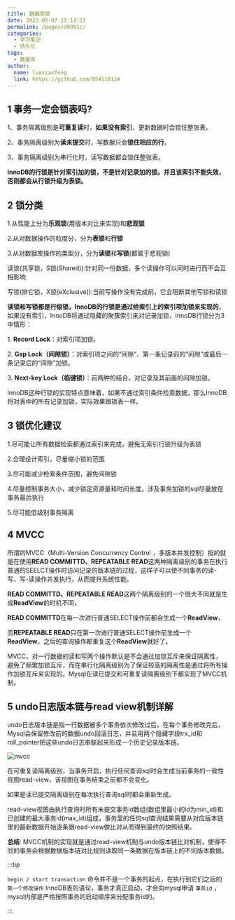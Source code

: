 ```yaml
---
title: 数据库锁
date: 2022-05-07 15:13:21
permalink: /pages/d9091c/
categories:
  - 学习笔记
  - 持久化
tags:
  - 数据库
author: 
  name: luoxiaofeng
  link: https://github.com/954118124
---
```


## 1 事务一定会锁表吗?

1、事务隔离级别是**可重复读**时，**如果没有索引**，更新数据时会锁住整张表。

2、事务隔离级别为**读未提交**时，写数据只会**锁住相应的行**。

3、事务隔离级别为串行化时，读写数据都会锁住整张表。

**InnoDB的行锁是针对索引加的锁，不是针对记录加的锁。并且该索引不能失效，否则都会从行锁升级为表锁。**

<!-- more -->

## 2 锁分类

1.从性能上分为**乐观锁**(用版本对比来实现)和**悲观锁**

2.从对数据操作的粒度分，分为**表锁**和**行锁**

3.从对数据库操作的类型分，分为**读锁**和**写锁**(都属于悲观锁)

读锁(共享锁，S锁(Shared)):针对同一份数据，多个读操作可以同时进行而不会互相影响

写锁(排它锁，X锁(eXclusive)):当前写操作没有完成前，它会阻断其他写锁和读锁

**读锁和写锁都是行级锁，InnoDB的行锁是通过给索引上的索引项加锁来实现的**，如果没有索引，InnoDB将通过隐藏的聚簇索引来对记录加锁，InnoDB行锁分为3中情形：

1\. **Record Lock**：对索引项加锁。

2\. **Gap Lock（间隙锁）**：对索引项之间的“间隙”、第一条记录前的“间隙”或最后一条记录后的“间隙”加锁。

3\. **Next-key Lock（临键锁）**：前两种的结合，对记录及其前面的间隙加锁。

InnoDB这种行锁的实现特点意味着，如果不通过索引条件检索数据，那么InnoDB将对表中的所有记录加锁，实际效果跟锁表一样。

## 3 锁优化建议

1.尽可能让所有数据检索都通过索引来完成，避免无索引行锁升级为表锁

2.合理设计索引，尽量缩小锁的范围

3.尽可能减少检索条件范围，避免间隙锁

4.尽量控制事务大小，减少锁定资源量和时间长度，涉及事务加锁的sql尽量放在事务最后执行

5.尽可能低级别事务隔离

## 4 MVCC

所谓的MVCC（Multi-Version Concurrency Control ，多版本并发控制）指的就是在使用**READ COMMITTD、REPEATABLE READ**这两种隔离级别的事务在执行普通的SEELCT操作时访问记录的版本链的过程，这样子可以使不同事务的读-写、写-读操作并发执行，从而提升系统性能。

**READ COMMITTD、REPEATABLE READ**这两个隔离级别的一个很大不同就是生成**ReadView**的时机不同，

**READ COMMITTD**在每一次进行普通SELECT操作前都会生成一个**ReadView**，

而**REPEATABLE READ**只在第一次进行普通SELECT操作前生成一个**ReadView**，之后的查询操作都重复这个**ReadView**就好了。

MVCC，对一行数据的读和写两个操作默认是不会通过加锁互斥来保证隔离性，避免了频繁加锁互斥，而在串行化隔离级别为了保证较高的隔离性是通过将所有操作加锁互斥来实现的。Mysql在读已提交和可重复读隔离级别下都实现了MVCC机制。

## 5 undo日志版本链与read view机制详解

undo日志版本链是指一行数据被多个事务依次修改过后，在每个事务修改完后，Mysql会保留修改前的数据undo回滚日志，并且用两个隐藏字段trx_id和roll_pointer把这些undo日志串联起来形成一个历史记录版本链。

![mvcc](http://media.luoxiaofeng.cn/blog/img/mvcc.png)

在可重复读隔离级别，当事务开启，执行任何查询sql时会生成当前事务的一致性视图read-view，该视图在事务结束之前都不会变化。

如果是读已提交隔离级别在每次执行查询sql时都会重新生成。

read-view视图由执行查询时所有未提交事务id数组(数组里最小的id为min_id)和已创建的最大事务id(max_id)组成，事务里的任何sql查询结果需要从对应版本链里的最新数据开始逐条跟read-view做比对从而得到最终的快照结果。

**总结**: MVCC机制的实现就是通过read-view机制与undo版本链比对机制，使得不同的事务会根据数据版本链对比规则读取同一条数据在版本链上的不同版本数据。

:::tip

`begin / start transaction` 命令并不是一个事务的起点，在执行到它们之后的 `第一个修改操作` InnoDB表的语句，事务才真正启动，才会向mysql申请 `事务id` ，mysql内部是严格按照事务的启动顺序来分配事务id的。

:::